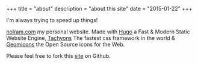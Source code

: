 +++
title = "about"
description = "about this site"
date = "2015-01-22"
+++

I'm always trying to speed up things!

[nolram.com](http://nolram.com) my personal website. Made with [Hugo](http://gohugo.io) a Fast & Modern Static Website Engine, [Tachyons](http://tachyons.io) The fastest css framework in the world & [Geomicons](http://jxnblk.com/geomicons-open/) the Open Source icons for the Web. 

Please feel free to fork this [site](https://github.com/marloncabrera/nolram.com) on Github.
